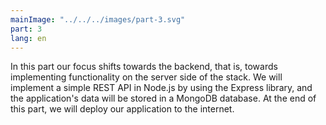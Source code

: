 ```yaml
---
mainImage: "../../../images/part-3.svg"
part: 3
lang: en
---
```


<div class="intro">

In this part our focus shifts towards the backend, that is, towards implementing functionality on the server side of the stack. We will implement a simple REST API in Node.js by using the Express library, and the application's data will be stored in a MongoDB database. At the end of this part, we will deploy our application to the internet.

</div>
